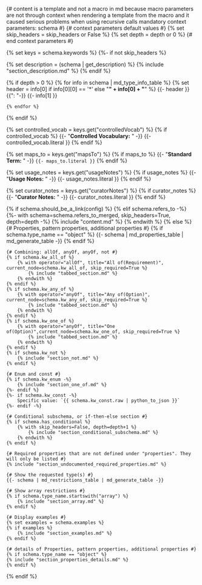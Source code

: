 {# 
    content is a template and not a macro in md
        because macro parameters are not through context
        when rendering a template from the macro  and it caused
        serious problems when using recursive calls
    mandatory context parameters: 
    schema
#}
{# context parameters default values #}
{% set skip_headers = skip_headers or False %}
{% set depth = depth or 0 %}
{# end context parameters #}

{% set keys = schema.keywords %}
{%- if not skip_headers %}

{% set description = (schema | get_description) %}
{% include "section_description.md" %}
{% endif %}

{% if depth > 0 %}
    {% for info in schema | md_type_info_table %}
        {% set header = info[0] if info[0][0] == '*' else "**" + info[0] + "**" %}
        {{- header }}{{": "-}}
        {{- info[1] }}

    {% endfor %}
{% endif %}

{% set controlled_vocab = keys.get("controlledVocab") %}
{% if controlled_vocab %}
    {{- "**Controlled Vocabulary:** " -}} 
    {{- controlled_vocab.literal }}
{% endif %}

{% set maps_to = keys.get("mapsTo") %}
{% if maps_to %}
    {{- "**Standard Term:** " -}} 
    `{{- maps_to.literal }}`
{% endif %}

{% set usage_notes = keys.get("usageNotes") %}
{% if usage_notes %}
    {{- "**Usage Notes:** " -}} 
    {{- usage_notes.literal }}
{% endif %}

{% set curator_notes = keys.get("curatorNotes") %}
{% if curator_notes %}
    {{- "**Curator Notes:** " -}} 
    {{- curator_notes.literal }}
{% endif %}

{% if schema.should_be_a_link(config) %}
{% elif schema.refers_to -%}
    {%- with schema=schema.refers_to_merged, skip_headers=True, depth=depth -%}
        {% include "content.md" %}
    {% endwith %}
{% else %}
    {# Properties, pattern properties, additional properties #}
    {% if schema.type_name == "object" %}
    {{- schema | md_properties_table | md_generate_table -}}
    {% endif %}
    
    {# Combining: allOf, anyOf, anyOf, not #}
    {% if schema.kw_all_of %}
        {% with operator="allOf", title="All of(Requirement)", current_node=schema.kw_all_of, skip_required=True %}
            {% include "tabbed_section.md" %}
        {% endwith %}
    {% endif %}
    {% if schema.kw_any_of %}
        {% with operator="anyOf", title="Any of(Option)", current_node=schema.kw_any_of, skip_required=True %}
            {% include "tabbed_section.md" %}
        {% endwith %}
    {% endif %}
    {% if schema.kw_one_of %}
        {% with operator="anyOf", title="One of(Option)",current_node=schema.kw_one_of, skip_required=True %}
            {% include "tabbed_section.md" %}
        {% endwith %}
    {% endif %}
    {% if schema.kw_not %}
        {% include "section_not.md" %}
    {% endif %}

    {# Enum and const #}
    {% if schema.kw_enum -%}
        {% include "section_one_of.md" %}
    {%- endif %}
    {%- if schema.kw_const -%}
        Specific value: `{{ schema.kw_const.raw | python_to_json }}`
    {%- endif -%}

    {# Conditional subschema, or if-then-else section #}
    {% if schema.has_conditional %}
        {% with skip_headers=False, depth=depth+1 %}
            {% include "section_conditional_subschema.md" %}
        {% endwith %}
    {% endif %}

    {# Required properties that are not defined under "properties". They will only be listed #}
    {% include "section_undocumented_required_properties.md" %}

    {# Show the requested type(s) #}
    {{- schema | md_restrictions_table | md_generate_table -}}

    {# Show array restrictions #}
    {% if schema.type_name.startswith("array") %}
        {% include "section_array.md" %}
    {% endif %}

    {# Display examples #}
    {% set examples = schema.examples %}
    {% if examples %}
        {% include "section_examples.md" %}
    {% endif %}

    {# details of Properties, pattern properties, additional properties #}
    {% if schema.type_name == "object" %}
    {% include "section_properties_details.md" %}
    {% endif %}
{% endif %}